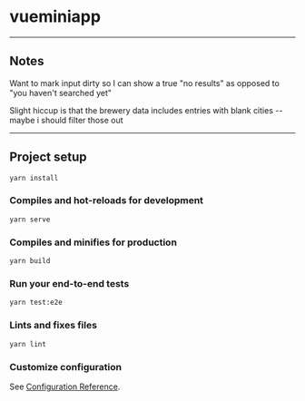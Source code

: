 # vueminiapp

------

## Notes

Want to mark input dirty so I can show a true "no results" as opposed to "you haven't searched yet"

Slight hiccup is that the brewery data includes entries with blank cities -- maybe i should filter those out


------

## Project setup
```
yarn install
```

### Compiles and hot-reloads for development
```
yarn serve
```

### Compiles and minifies for production
```
yarn build
```

### Run your end-to-end tests
```
yarn test:e2e
```

### Lints and fixes files
```
yarn lint
```

### Customize configuration
See [Configuration Reference](https://cli.vuejs.org/config/).


